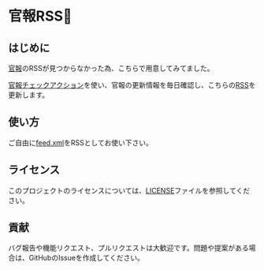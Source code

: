 # 官報RSS🤖

## はじめに
[官報](https://www.kanpo.go.jp/index.html)のRSSが見つからなかった為、こちらで用意してみてました。  

[官報チェックアクション](https://github.com/testkun08080/action-kanpo)を使い、官報の更新情報を毎日確認し、こちらの[RSS](feed.xml)を更新します。

## 使い方
ご自由に[feed.xml](https://raw.githubusercontent.com/testkun08080/kanpo-rss/refs/heads/main/feed.xml)をRSSとしてお使い下さい。

## ライセンス
このプロジェクトのライセンスについては、[LICENSE](./LICENSE)ファイルを参照してください。

## 貢献
バグ報告や機能リクエスト、プルリクエストは大歓迎です。問題や提案がある場合は、GitHubのIssueを作成してください。